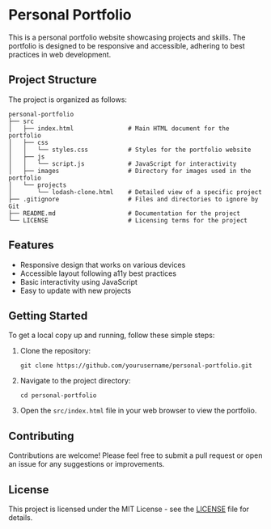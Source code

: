# Personal Portfolio

This is a personal portfolio website showcasing projects and skills. The portfolio is designed to be responsive and accessible, adhering to best practices in web development.

## Project Structure

The project is organized as follows:

```
personal-portfolio
├── src
│   ├── index.html               # Main HTML document for the portfolio
│   ├── css
│   │   └── styles.css           # Styles for the portfolio website
│   ├── js
│   │   └── script.js            # JavaScript for interactivity
│   ├── images                   # Directory for images used in the portfolio
│   └── projects
│       └── lodash-clone.html    # Detailed view of a specific project
├── .gitignore                   # Files and directories to ignore by Git
├── README.md                    # Documentation for the project
└── LICENSE                      # Licensing terms for the project
```

## Features

- Responsive design that works on various devices
- Accessible layout following a11y best practices
- Basic interactivity using JavaScript
- Easy to update with new projects

## Getting Started

To get a local copy up and running, follow these simple steps:

1. Clone the repository:
   ```
   git clone https://github.com/yourusername/personal-portfolio.git
   ```

2. Navigate to the project directory:
   ```
   cd personal-portfolio
   ```

3. Open the `src/index.html` file in your web browser to view the portfolio.

## Contributing

Contributions are welcome! Please feel free to submit a pull request or open an issue for any suggestions or improvements.

## License

This project is licensed under the MIT License - see the [LICENSE](LICENSE) file for details.